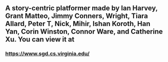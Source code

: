 ## A story-centric platformer made by Ian Harvey, Grant Matteo, Jimmy Conners, Wright, Tiara Allard, Peter T, Nick, Mihir, Ishan Koroth, Han Yan, Corin Winston, Connor Ware, and Catherine Xu. You can view it at 

### https://www.sgd.cs.virginia.edu/
